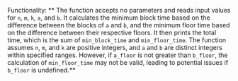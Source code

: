 Functionality: ** The function accepts no parameters and reads input values for `n`, `m`, `k`, `a`, and `b`. It calculates the minimum block time based on the difference between the blocks of `a` and `b`, and the minimum floor time based on the difference between their respective floors. It then prints the total time, which is the sum of `min_block_time` and `min_floor_time`. The function assumes `n`, `m`, and `k` are positive integers, and `a` and `b` are distinct integers within specified ranges. However, if `a_floor` is not greater than `b_floor`, the calculation of `min_floor_time` may not be valid, leading to potential issues if `b_floor` is undefined.**